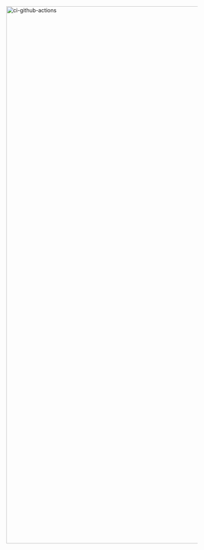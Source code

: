 <img width="1416" alt="ci-github-actions" src="https://user-images.githubusercontent.com/23249535/132572337-1b60219c-7914-4159-a972-f1bf1b7da8a0.png">

